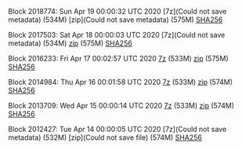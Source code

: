 Block 2018774: Sun Apr 19 00:00:32 UTC 2020 [7z](Could not save metadata) (534M) [zip](Could not save metadata) (575M) [SHA256](https://transfer.sh/aMS6F/sha256.txt)

Block 2017503: Sat Apr 18 00:00:03 UTC 2020 [7z](Could not save metadata) (534M) [zip]() (575M) [SHA256]()

Block 2016233: Fri Apr 17 00:02:57 UTC 2020 [7z](https://transfer.sh/w8TQ3/bootstrap.dat.20200417.7z) (533M) [zip](https://transfer.sh/10USVZ/bootstrap.dat.20200417.zip) (575M) [SHA256](https://transfer.sh/j2iHd/sha256.txt)

Block 2014984: Thu Apr 16 00:01:58 UTC 2020 [7z]() (533M) [zip](https://transfer.sh/bv66Z/bootstrap.dat.20200416.zip) (574M) [SHA256](https://transfer.sh/w6hXf/sha256.txt)

Block 2013709: Wed Apr 15 00:00:14 UTC 2020 [7z](https://transfer.sh/yDcA5/bootstrap.dat.20200415.7z) (533M) [zip](https://transfer.sh/uCKK8/bootstrap.dat.20200415.zip) (574M) [SHA256](https://transfer.sh/9B0Bk/sha256.txt)

Block 2012427: Tue Apr 14 00:00:05 UTC 2020 [7z](Could not save metadata) (532M) [zip](Could not save file) (574M) [SHA256]()
